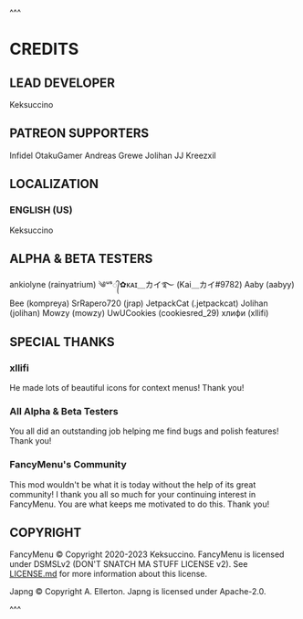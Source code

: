 
^^^
 
# CREDITS
 
 
 
 
## LEAD DEVELOPER
Keksuccino
 
 
## PATREON SUPPORTERS
Infidel
OtakuGamer
Andreas Grewe
Jolihan
JJ
Kreezxil
 
 
## LOCALIZATION
 
### ENGLISH (US)
Keksuccino
 
 
## ALPHA & BETA TESTERS
ankiolyne (rainyatrium)
༄ᵘˢ᭄✿ᴋᴀɪ＿カイ࿐ (Kai＿カイ#9782)
Aaby (aabyy)
Bee (kompreya)
SrRapero720 (jrap)
JetpackCat (.jetpackcat)
Jolihan (jolihan)
Mowzy (mowzy)
UwUCookies (cookiesred_29)
хлифи (xllifi)
 
 
## SPECIAL THANKS
 
### xllifi
He made lots of beautiful icons for context menus! Thank you!
 
### All Alpha & Beta Testers
You all did an outstanding job helping me find bugs and polish features! Thank you!
 
### FancyMenu's Community
This mod wouldn't be what it is today without the help of its great community!
I thank you all so much for your continuing interest in FancyMenu.
You are what keeps me motivated to do this. Thank you!
 
 
## COPYRIGHT
FancyMenu © Copyright 2020-2023 Keksuccino.
FancyMenu is licensed under DSMSLv2 (DON'T SNATCH MA STUFF LICENSE v2).
See [LICENSE.md](https://github.com/Keksuccino/FancyMenu/blob/master/LICENSE.md) for more information about this license.
 
Japng © Copyright A. Ellerton.
Japng is licensed under Apache-2.0.
 
^^^